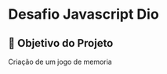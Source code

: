 <h1>Desafio Javascript Dio</h1>

<h2>🎯 Objetivo do Projeto</h2>
<p>Criação de um jogo de memoria</p>













